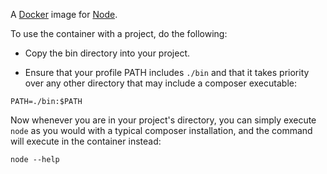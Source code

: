 A [Docker](https://www.docker.com) image for [Node](https://nodejs.org).

To use the container with a project, do the following:

* Copy the bin directory into your project.

* Ensure that your profile PATH includes `./bin` and that it takes priority over
any other directory that may include a composer executable:

`PATH=./bin:$PATH`

Now whenever you are in your project's directory, you can simply execute
`node` as you would with a typical composer installation, and the command
will execute in the container instead:

`node --help`
